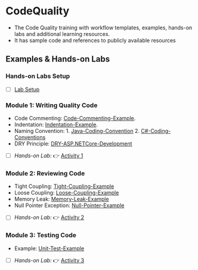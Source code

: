 # CodeQuality
- The Code Quality training with workflow templates, examples, hands-on labs and additional learning resources.
- It has sample code and references to publicly available resources

## Examples & Hands-on Labs

### Hands-on Labs Setup
- [ ] [Lab Setup](/labs/setup.md)

### Module 1: Writing Quality Code
- Code Commenting: [Code-Commenting-Example](examples/SampleCodeCommenting.java).
- Indentation: [Indentation-Example](examples/RecursionExampleDirectory.java).
- Naming Convention: 1. [Java-Coding-Convention](principles/JavaNamingConvensions.md)
                     2. [C#-Coding-Conventions](https://learn.microsoft.com/en-us/dotnet/csharp/fundamentals/coding-style/coding-conventions)
- DRY Principle: [DRY-ASP.NETCore-Development](https://learn.microsoft.com/en-us/archive/msdn-magazine/2019/june/patterns-and-practices-super-dry-development-for-asp-net-core)
- [ ] _Hands-on Lab:_ :point_right: [Activity 1](/labs/lab01.md)

### Module 2: Reviewing Code
- Tight Coupling: [Tight-Coupling-Example](examples/Subject.java)
- Loose Coupling: [Loose-Coupling-Example](examples/Topic.java)
- Memory Leak: [Memory-Leak-Example](examples/StaticTest.java)
- Null Pointer Exception: [Null-Pointer-Example](examples/NullPointerException.java)
- [ ] _Hands-on Lab:_ :point_right: [Activity 2](/labs/lab02.md)

### Module 3: Testing Code
- Example: [Unit-Test-Example](examples/AClassWithOneJUnitTest.java)
- [ ] _Hands-on Lab:_ :point_right: [Activity 3](/labs/lab03.md)
